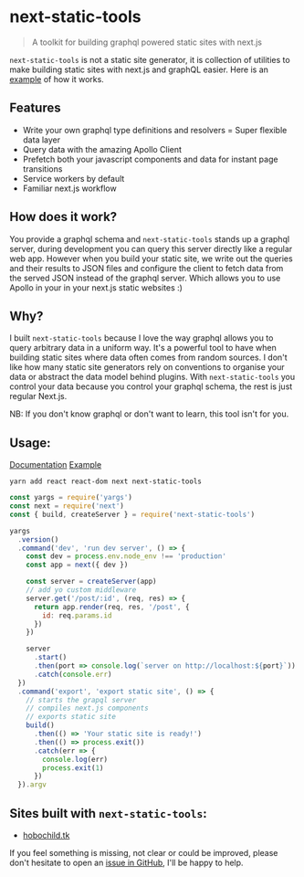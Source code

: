 # next-static-tools

> A toolkit for building graphql powered static sites with next.js

`next-static-tools` is not a static site generator, it is collection of utilities to make building static sites with next.js and graphQL easier. 
Here is an [example](https://github.com/hobochild/with-next-static-tools) of how it works.

## Features 
 - Write your own graphql type definitions and resolvers = Super flexible data layer
 - Query data with the amazing Apollo Client
 - Prefetch both your javascript components and data for instant page transitions
 - Service workers by default
 - Familiar next.js workflow

## How does it work? 
You provide a graphql schema and `next-static-tools` stands up a graphql server, during development you can query this server directly like a regular web app. However when you build your static site, we write out the queries and their results to JSON files and configure the client to fetch data from the served JSON instead of the graphql server. Which allows you to use Apollo in your in your next.js static websites :)

## Why? 
I built `next-static-tools` because I love the way graphql allows you to query arbitrary data in a uniform way. It's a powerful tool to have when building static sites where data often comes from random sources. I don't like how many static site generators rely on conventions to organise your data or abstract the data model behind plugins. 
With `next-static-tools` you control your data because you control your graphql schema, the rest is just regular Next.js. 

NB: If you don't know graphql or don't want to learn, this tool isn't for you.

## Usage: 

[Documentation](DOCUMENTATION.md) 
[Example](https://github.com/hobochild/with-next-static-tools) 

```
yarn add react react-dom next next-static-tools
```

```javascript
const yargs = require('yargs')
const next = require('next')
const { build, createServer } = require('next-static-tools')

yargs
  .version()
  .command('dev', 'run dev server', () => {
    const dev = process.env.node_env !== 'production'
    const app = next({ dev })

    const server = createServer(app)
    // add yo custom middleware
    server.get('/post/:id', (req, res) => {
      return app.render(req, res, '/post', {
        id: req.params.id
      })
    })

    server
      .start()
      .then(port => console.log(`server on http://localhost:${port}`))
      .catch(console.err)
  })
  .command('export', 'export static site', () => {
    // starts the grapql server
    // compiles next.js components
    // exports static site
    build()
      .then(() => 'Your static site is ready!')
      .then(() => process.exit())
      .catch(err => {
        console.log(err)
        process.exit(1)
      })
  }).argv
  ```
 
## Sites built with `next-static-tools`: 
 - [hobochild.tk](https://hobochild.tk)

If you feel something is missing, not clear or could be improved, please don't hesitate to open an [issue in GitHub](https://github.com/hobochild/next-static-tools/issues/new), I'll be happy to help.

